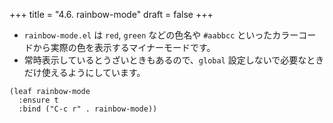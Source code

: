 +++
title = "4.6. rainbow-mode"
draft = false
+++
* `rainbow-mode.el` は `red`, `green` などの色名や `#aabbcc` といったカラーコードから実際の色を表示するマイナーモードです。
* 常時表示しているとうざいときもあるので、`global` 設定しないで必要なときだけ使えるようにしています。

```elisp
(leaf rainbow-mode
  :ensure t
  :bind ("C-c r" . rainbow-mode))
```
